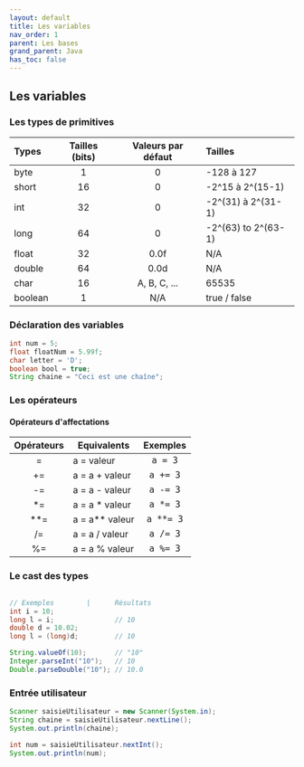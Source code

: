 ```yaml
---
layout: default
title: Les variables
nav_order: 1
parent: Les bases
grand_parent: Java
has_toc: false
---
```


## Les variables

### Les types de primitives

| Types   | Tailles (bits) | Valeurs par défaut | Tailles             |
| :------ | :------------: | :----------------: | :------------------ |
| byte    |       1        |         0          | -128 à 127          |
| short   |       16       |         0          | -2^15 à 2^(15-1)    |
| int     |       32       |         0          | -2^(31) à 2^(31-1)  |
| long    |       64       |         0          | -2^(63) to 2^(63-1) |
| float   |       32       |        0.0f        | N/A                 |
| double  |       64       |        0.0d        | N/A                 |
| char    |       16       |    A, B, C, ...    | 65535               |
| boolean |       1        |        N/A         | true / false        |

### Déclaration des variables

```java
int num = 5;
float floatNum = 5.99f;
char letter = 'D';
boolean bool = true;
String chaine = "Ceci est une chaîne";
```

### Les opérateurs

#### Opérateurs d'affectations

| Opérateurs | Equivalents      |                   Exemples                    |
| :--------: | ---------------- | :-------------------------------------------: |
|     =      | a = valeur       |  <span style='font-size:18px'>`a = 3`</span>  |
|     +=     | a = a + valeur   | <span style='font-size:18px'>`a += 3`</span>  |
|     -=     | a = a - valeur   | <span style='font-size:18px'>`a -= 3`</span>  |
|    \*=     | a = a \* valeur  | <span style='font-size:18px'>`a *= 3`</span>  |
|   \*\*=    | a = a\*\* valeur | <span style='font-size:18px'>`a **= 3`</span> |
|     /=     | a = a / valeur   | <span style='font-size:18px'>`a /= 3`</span>  |
|     %=     | a = a % valeur   | <span style='font-size:18px'>`a %= 3`</span>  |

### Le cast des types

```java

// Exemples        |      Résultats
int i = 10;
long l = i;               // 10
double d = 10.02;
long l = (long)d;         // 10

String.valueOf(10);       // "10"
Integer.parseInt("10");   // 10
Double.parseDouble("10"); // 10.0
```

### Entrée utilisateur

```java
Scanner saisieUtilisateur = new Scanner(System.in);
String chaine = saisieUtilisateur.nextLine();
System.out.println(chaine);

int num = saisieUtilisateur.nextInt();
System.out.println(num);
```
